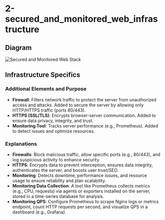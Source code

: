 # 2-secured_and_monitored_web_infrastructure

## Diagram
![Secured and Monitored Web Stack](https://flic.kr/p/2rdeLCx)

## Infrastructure Specifics

### Additional Elements and Purpose
- **Firewall**: Filters network traffic to protect the server from unauthorized access and attacks. Added to secure the server by allowing only HTTP/HTTPS traffic (ports 80/443).
- **HTTPS (SSL/TLS)**: Encrypts browser-server communication. Added to ensure data privacy, integrity, and trust.
- **Monitoring Tool**: Tracks server performance (e.g., Prometheus). Added to detect issues and optimize resources.

### Explanations
- **Firewalls**: Block malicious traffic, allow specific ports (e.g., 80/443), and log suspicious activity to enhance security.
- **HTTPS**: Encrypts data to prevent interception, ensures data integrity, authenticates the server, and boosts user trust/SEO.
- **Monitoring**: Detects downtime, performance issues, and resource usage to ensure reliability and plan scalability.
- **Monitoring Data Collection**: A tool like Prometheus collects metrics (e.g., CPU, requests) via agents or exporters installed on the server, stored in a time-series database for analysis.
- **Monitoring QPS**: Configure Prometheus to scrape Nginx logs or metrics endpoint, count HTTP requests per second, and visualize QPS in a dashboard (e.g., Grafana).